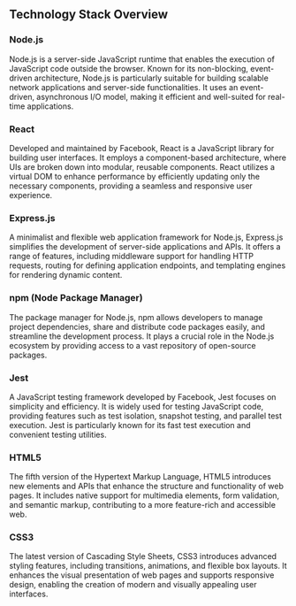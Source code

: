 ## Technology Stack Overview

### Node.js
Node.js is a server-side JavaScript runtime that enables the execution of JavaScript code outside the browser. Known for its non-blocking, event-driven architecture, Node.js is particularly suitable for building scalable network applications and server-side functionalities. It uses an event-driven, asynchronous I/O model, making it efficient and well-suited for real-time applications.

### React
Developed and maintained by Facebook, React is a JavaScript library for building user interfaces. It employs a component-based architecture, where UIs are broken down into modular, reusable components. React utilizes a virtual DOM to enhance performance by efficiently updating only the necessary components, providing a seamless and responsive user experience.

### Express.js
A minimalist and flexible web application framework for Node.js, Express.js simplifies the development of server-side applications and APIs. It offers a range of features, including middleware support for handling HTTP requests, routing for defining application endpoints, and templating engines for rendering dynamic content.

### npm (Node Package Manager)
The package manager for Node.js, npm allows developers to manage project dependencies, share and distribute code packages easily, and streamline the development process. It plays a crucial role in the Node.js ecosystem by providing access to a vast repository of open-source packages.

### Jest
A JavaScript testing framework developed by Facebook, Jest focuses on simplicity and efficiency. It is widely used for testing JavaScript code, providing features such as test isolation, snapshot testing, and parallel test execution. Jest is particularly known for its fast test execution and convenient testing utilities.

### HTML5
The fifth version of the Hypertext Markup Language, HTML5 introduces new elements and APIs that enhance the structure and functionality of web pages. It includes native support for multimedia elements, form validation, and semantic markup, contributing to a more feature-rich and accessible web.

### CSS3
The latest version of Cascading Style Sheets, CSS3 introduces advanced styling features, including transitions, animations, and flexible box layouts. It enhances the visual presentation of web pages and supports responsive design, enabling the creation of modern and visually appealing user interfaces.
